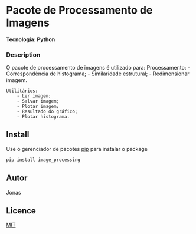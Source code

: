 
# Pacote de Processamento de Imagens
#### Tecnologia: Python

### Description
O pacote de processamento de imagens é utilizado para:
    Processamento:
        - Correspondência de histograma;
        - Similaridade estrutural;
        - Redimensionar imagem.

    Utilitários:
        - Ler imagem;
        - Salvar imagem;
        - Plotar imagem;
        - Resultado do gráfico;
        - Plotar histograma.

## Install

Use o gerenciador de pacotes [pip](https://pip.pypi.io/en/stable/) para instalar o package

```bash
pip install image_processing
```


## Autor
Jonas


## Licence
[MIT](https://choosealicense.com/licenses/mit/)
